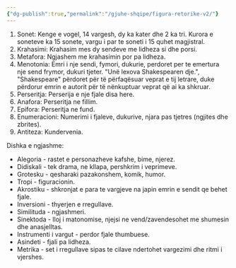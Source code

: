 ```yaml
---
{"dg-publish":true,"permalink":"/gjuhe-shqipe/figura-retorike-v2/"}
---
```



1. Sonet: Kenge e vogel, 14 vargesh, dy ka kater dhe 2 ka tri. Kurora e soneteve ka 15 sonete, vargu i par te soneti i 15 quhet magjistral.
2. Krahasimi: Krahasim mes dy sendeve me lidheza si dhe porsi.
3. Metafora: Ngjashem me krahasimin por pa lidheza.
4. Menotonia: Emri i nje sendi, fymori, dukurie, perdoret per te emertura nje send frymor, dukuri tjeter. "Unë lexova Shakespearen dje.", "Shakespeare" përdoret për të përfaqësuar veprat e tij letrare, duke përdorur emrin e autorit për të nënkuptuar veprat që ai ka shkruar.
5. Perseritja: Perserija e nje fjale disa here.
6. Anafora: Perseritja ne fillim.
7. Epifora: Perseritja ne fund.
8. Enumeracioni: Numerimi i fjaleve, dukurive, njara pas tjetres (ngjites dhe zbrites).
9. Antiteza: Kundervenia.

Dishka e ngjashme:
- Alegoria - rastet e personazheve kafshe, bime, njerez.
- Didiskali - tek drama, ne kllapa, pershkrim i veprimeve.
- Grotesku - qesharaki pazakonshem, komik, humor.
- Tropi - figuracionin.
- Akrostiku - shkronjat e para te vargjeve na japin emrin e sendit qe behet fjale.
- Inversioni - thyerjen e rregullave.
- Similituda - ngjashmeri.
- Sinektoda - lloj i matonomise, njejsi ne vend/zavendesohet me shumesin dhe anasjelltas.
- Instrumenti i vargut - perdor fjale thumbuese.
- Asindeti - fjali pa lidheza.
- Metrika - set i rregullave sipas te cilave ndertohet vargezimi dhe ritmi i vjershes.